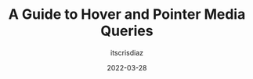 ---
author: itscrisdiaz
date: 2022-03-28
publisher: smashingmag
tags:
  - guides
  - css
  - media-queries
target_url: https://www.smashingmagazine.com/2022/03/guide-hover-pointer-media-queries/
title: A Guide to Hover and Pointer Media Queries
---